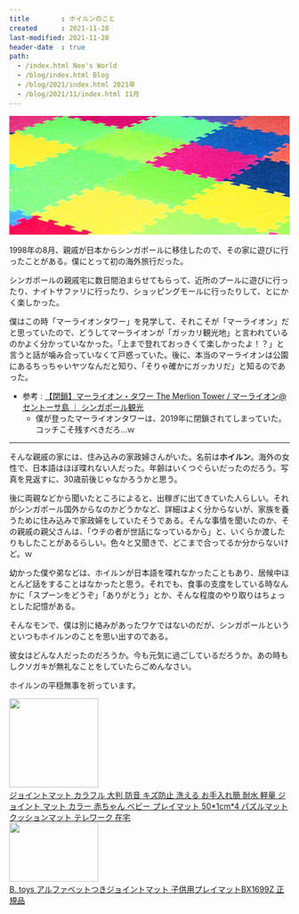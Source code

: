 ```yaml
---
title        : ホイルンのこと
created      : 2021-11-28
last-modified: 2021-11-28
header-date  : true
path:
  - /index.html Neo's World
  - /blog/index.html Blog
  - /blog/2021/index.html 2021年
  - /blog/2021/11/index.html 11月
---
```


![1998年8月](./28-01-01.jpg)

1998年の8月、親戚が日本からシンガポールに移住したので、その家に遊びに行ったことがある。僕にとって初の海外旅行だった。

シンガポールの親戚宅に数日間泊まらせてもらって、近所のプールに遊びに行ったり、ナイトサファリに行ったり、ショッピングモールに行ったりして、とにかく楽しかった。

僕はこの時「マーライオンタワー」を見学して、それこそが「マーライオン」だと思っていたので、どうしてマーライオンが「ガッカリ観光地」と言われているのかよく分かっていなかった。「上まで登れておっきくて楽しかったよ！？」と言うと話が噛み合っていなくて戸惑っていた。後に、本当のマーライオンは公園にあるちっちゃいヤツなんだと知り、「そりゃ確かにガッカリだ」と知るのであった。

- 参考 : [【閉鎖】マーライオン・タワー The Merlion Tower / マーライオン@セントーサ島 ｜ シンガポール観光](https://tripnote.jp/singapore/place-merlion-tower)
  - 僕が登ったマーライオンタワーは、2019年に閉鎖されてしまっていた。コッチこそ残すべきだろ…ｗ

-----

そんな親戚の家には、住み込みの家政婦さんがいた。名前は**ホイルン**。海外の女性で、日本語はほぼ喋れない人だった。年齢はいくつぐらいだったのだろう。写真を見返すに、30歳前後じゃなかろうかと思う。

後に両親などから聞いたところによると、出稼ぎに出てきていた人らしい。それがシンガポール国外からなのかどうかなど、詳細はよく分からないが、家族を養うために住み込みで家政婦をしていたそうである。そんな事情を聞いたのか、その親戚の親父さんは、「ウチの者が世話になっているから」と、いくらか渡したりもしたことがあるらしい。色々と又聞きで、どこまで合ってるか分からないけど。ｗ

幼かった僕や弟などは、ホイルンが日本語を喋れなかったこともあり、居候中ほとんど話をすることはなかったと思う。それでも、食事の支度をしている時なんかに「スプーンをどうぞ」「ありがとう」とか、そんな程度のやり取りはちょっとした記憶がある。

そんなモンで、僕は別に絡みがあったワケではないのだが、シンガポールというといつもホイルンのことを思い出すのである。

彼女はどんな人だったのだろうか。今も元気に過ごしているだろうか。あの時もしクソガキが無礼なことをしていたらごめんなさい。

ホイルンの平穏無事を祈っています。

<div class="ad-amazon">
  <div class="ad-amazon-image">
    <a href="https://www.amazon.co.jp/dp/B089SFKKJJ?tag=neos21-22&amp;linkCode=osi&amp;th=1&amp;psc=1">
      <img src="https://m.media-amazon.com/images/I/51Dgvr3azPL._SL160_.jpg" width="160" height="160">
    </a>
  </div>
  <div class="ad-amazon-info">
    <div class="ad-amazon-title">
      <a href="https://www.amazon.co.jp/dp/B089SFKKJJ?tag=neos21-22&amp;linkCode=osi&amp;th=1&amp;psc=1">ジョイントマット カラフル 大判 防音 キズ防止 洗える お手入れ簡 耐水 軽量 ジョイント マット カラー 赤ちゃん ベビー プレイマット 50*1cm*4 パズルマット クッションマット テレワーク 在宅</a>
    </div>
  </div>
</div>

<div class="ad-amazon">
  <div class="ad-amazon-image">
    <a href="https://www.amazon.co.jp/dp/B08JV3QPJL?tag=neos21-22&amp;linkCode=osi&amp;th=1&amp;psc=1">
      <img src="https://m.media-amazon.com/images/I/51S1XRGGoUL._SL160_.jpg" width="160" height="106">
    </a>
  </div>
  <div class="ad-amazon-info">
    <div class="ad-amazon-title">
      <a href="https://www.amazon.co.jp/dp/B08JV3QPJL?tag=neos21-22&amp;linkCode=osi&amp;th=1&amp;psc=1">B. toys アルファベットつきジョイントマット 子供用プレイマットBX1699Z 正規品</a>
    </div>
  </div>
</div>

